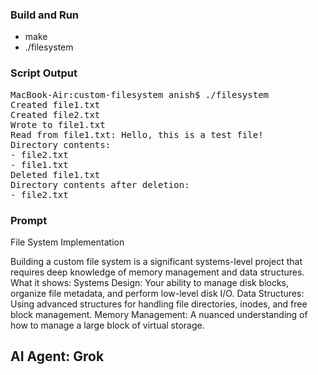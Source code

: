 ### Build and Run

- make
- ./filesystem

### Script Output

<pre>
MacBook-Air:custom-filesystem anish$ ./filesystem 
Created file1.txt
Created file2.txt
Wrote to file1.txt
Read from file1.txt: Hello, this is a test file!
Directory contents:
- file2.txt
- file1.txt
Deleted file1.txt
Directory contents after deletion:
- file2.txt
</pre>

### Prompt

File System Implementation

Building a custom file system is a significant systems-level project that requires deep knowledge of memory management and data structures. 
What it shows:
Systems Design: Your ability to manage disk blocks, organize file metadata, and perform low-level disk I/O.
Data Structures: Using advanced structures for handling file directories, inodes, and free block management.
Memory Management: A nuanced understanding of how to manage a large block of virtual storage. 

## AI Agent: Grok
